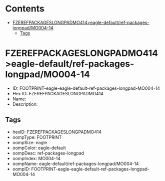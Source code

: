 



Contents
========

* [FZEREFPACKAGESLONGPADMO414>eagle-default/ref-packages-longpad/MO004-14](#fzerefpackageslongpadmo414eagle-defaultref-packages-longpadmo004-14)
	* [Tags](#tags)

# FZEREFPACKAGESLONGPADMO414>eagle-default/ref-packages-longpad/MO004-14

- ID: FOOTPRINT-eagle-eagle-default-ref-packages-longpad-MO004-14
- Hex ID: FZEREFPACKAGESLONGPADMO414
- Name: 
- Description: 

## Tags

- hexID: FZEREFPACKAGESLONGPADMO414
- oompType: FOOTPRINT
- oompSize: eagle
- oompColor: eagle-default
- oompDesc: ref-packages-longpad
- oompIndex: MO004-14
- oompName: eagle-default/ref-packages-longpad/MO004-14
- oompID: FOOTPRINT-eagle-eagle-default-ref-packages-longpad-MO004-14
